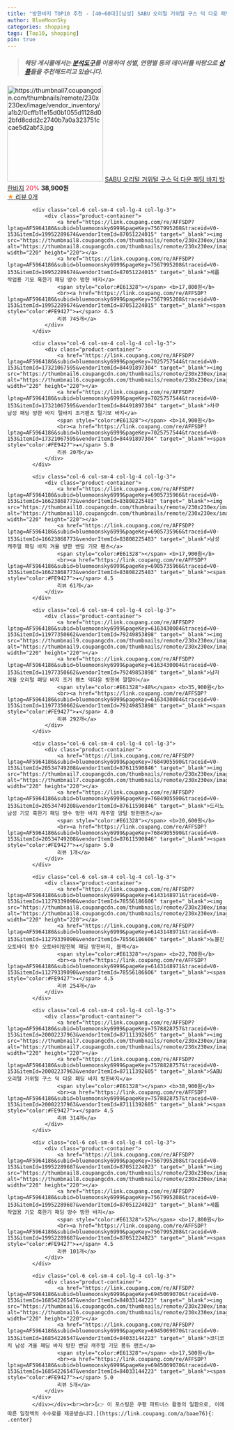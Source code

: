 ```yaml
---
title: "방한바지 TOP10 추천 - [40~60대][남성] SABU 오리털 거위털 구스 덕 다운 패딩 바지 방한바지"
author: BlueMoonSky
categories: shopping
tags: [Top10, shopping]
pin: true
---
```


> ##### 해당 게시물에서는 [**분석도구**](https://itemscout.io/)를 이용하여 **성별**, **연령별** 등의 데이터를 바탕으로 [**상품**](https://link.coupang.com/a/baae76)들을 추천해드리고 있습니다.
<div class="container"><div class="row">
            <div class="col-6 col-sm-4 col-lg-4 col-lg-3">
                <div class="product-container">
                    <a href="https://link.coupang.com/re/AFFSDP?lptag=AF5964186&subid=bluemoonsky6999&pageKey=7578828757&traceid=V0-153&itemId=20002237962&vendorItemId=87111392668" target="_blank"><img src="https://thumbnail7.coupangcdn.com/thumbnails/remote/230x230ex/image/vendor_inventory/a1b2/0cffb11e15d0b1055d1128d02bfd8cdd2c2740b7a0a323751ccae5d2abf3.jpg" alt="https://thumbnail7.coupangcdn.com/thumbnails/remote/230x230ex/image/vendor_inventory/a1b2/0cffb11e15d0b1055d1128d02bfd8cdd2c2740b7a0a323751ccae5d2abf3.jpg" width="220" height="220"></a>
                    <a href="https://link.coupang.com/re/AFFSDP?lptag=AF5964186&subid=bluemoonsky6999&pageKey=7578828757&traceid=V0-153&itemId=20002237962&vendorItemId=87111392668" target="_blank">SABU 오리털 거위털 구스 덕 다운 패딩 바지 방한바지</a>
                    <span style="color:#E61328">20%</span> <b>38,900원</b>
                    <br><a href="https://link.coupang.com/re/AFFSDP?lptag=AF5964186&subid=bluemoonsky6999&pageKey=7578828757&traceid=V0-153&itemId=20002237962&vendorItemId=87111392668" target="_blank"><span style="color:#FE9427">★</span> 
                    리뷰 0개</a>
                </div>
            </div>
            
            <div class="col-6 col-sm-4 col-lg-4 col-lg-3">
                <div class="product-container">
                    <a href="https://link.coupang.com/re/AFFSDP?lptag=AF5964186&subid=bluemoonsky6999&pageKey=7567995208&traceid=V0-153&itemId=19952289674&vendorItemId=87051224015" target="_blank"><img src="https://thumbnail8.coupangcdn.com/thumbnails/remote/230x230ex/image/vendor_inventory/535e/805a028375a3f3ff0e742ebcde7efe375bb41f084bf45d83c18977bd0e84.jpg" alt="https://thumbnail8.coupangcdn.com/thumbnails/remote/230x230ex/image/vendor_inventory/535e/805a028375a3f3ff0e742ebcde7efe375bb41f084bf45d83c18977bd0e84.jpg" width="220" height="220"></a>
                    <a href="https://link.coupang.com/re/AFFSDP?lptag=AF5964186&subid=bluemoonsky6999&pageKey=7567995208&traceid=V0-153&itemId=19952289674&vendorItemId=87051224015" target="_blank">세롭 작업용 기모 혹한기 패딩 방수 방한 바지</a>
                    <span style="color:#E61328"></span> <b>17,800원</b>
                    <br><a href="https://link.coupang.com/re/AFFSDP?lptag=AF5964186&subid=bluemoonsky6999&pageKey=7567995208&traceid=V0-153&itemId=19952289674&vendorItemId=87051224015" target="_blank"><span style="color:#FE9427">★</span> 4.5
                    리뷰 745개</a>
                </div>
            </div>
            
            <div class="col-6 col-sm-4 col-lg-4 col-lg-3">
                <div class="product-container">
                    <a href="https://link.coupang.com/re/AFFSDP?lptag=AF5964186&subid=bluemoonsky6999&pageKey=7025757544&traceid=V0-153&itemId=17321067595&vendorItemId=84491897304" target="_blank"><img src="https://thumbnail6.coupangcdn.com/thumbnails/remote/230x230ex/image/vendor_inventory/9f2f/285ac6c3d61fa68d56c8771125ded689682bda6679d0ab42879feab3a362.jpg" alt="https://thumbnail6.coupangcdn.com/thumbnails/remote/230x230ex/image/vendor_inventory/9f2f/285ac6c3d61fa68d56c8771125ded689682bda6679d0ab42879feab3a362.jpg" width="220" height="220"></a>
                    <a href="https://link.coupang.com/re/AFFSDP?lptag=AF5964186&subid=bluemoonsky6999&pageKey=7025757544&traceid=V0-153&itemId=17321067595&vendorItemId=84491897304" target="_blank">차쿠 남성 패딩 방한 바지 털바지 조거팬츠 털기모 바지</a>
                    <span style="color:#E61328"></span> <b>14,900원</b>
                    <br><a href="https://link.coupang.com/re/AFFSDP?lptag=AF5964186&subid=bluemoonsky6999&pageKey=7025757544&traceid=V0-153&itemId=17321067595&vendorItemId=84491897304" target="_blank"><span style="color:#FE9427">★</span> 5.0
                    리뷰 20개</a>
                </div>
            </div>
            
            <div class="col-6 col-sm-4 col-lg-4 col-lg-3">
                <div class="product-container">
                    <a href="https://link.coupang.com/re/AFFSDP?lptag=AF5964186&subid=bluemoonsky6999&pageKey=6905735966&traceid=V0-153&itemId=16623868773&vendorItemId=83808225483" target="_blank"><img src="https://thumbnail10.coupangcdn.com/thumbnails/remote/230x230ex/image/vendor_inventory/483d/1c45d43a361c3231142ab6ef1abf6f0a0e42830d602d5f6ea3e68fcf8efb.jpg" alt="https://thumbnail10.coupangcdn.com/thumbnails/remote/230x230ex/image/vendor_inventory/483d/1c45d43a361c3231142ab6ef1abf6f0a0e42830d602d5f6ea3e68fcf8efb.jpg" width="220" height="220"></a>
                    <a href="https://link.coupang.com/re/AFFSDP?lptag=AF5964186&subid=bluemoonsky6999&pageKey=6905735966&traceid=V0-153&itemId=16623868773&vendorItemId=83808225483" target="_blank">남성 캐주얼 패딩 바지 겨울 방한 밴딩 기모 팬츠</a>
                    <span style="color:#E61328"></span> <b>17,900원</b>
                    <br><a href="https://link.coupang.com/re/AFFSDP?lptag=AF5964186&subid=bluemoonsky6999&pageKey=6905735966&traceid=V0-153&itemId=16623868773&vendorItemId=83808225483" target="_blank"><span style="color:#FE9427">★</span> 4.5
                    리뷰 61개</a>
                </div>
            </div>
            
            <div class="col-6 col-sm-4 col-lg-4 col-lg-3">
                <div class="product-container">
                    <a href="https://link.coupang.com/re/AFFSDP?lptag=AF5964186&subid=bluemoonsky6999&pageKey=6163430004&traceid=V0-153&itemId=11977350662&vendorItemId=79249853898" target="_blank"><img src="https://thumbnail9.coupangcdn.com/thumbnails/remote/230x230ex/image/vendor_inventory/2411/d00b5c78c48745994840d564315bf00816ed69be33c63eaf5523c4c3b3c1.jpg" alt="https://thumbnail9.coupangcdn.com/thumbnails/remote/230x230ex/image/vendor_inventory/2411/d00b5c78c48745994840d564315bf00816ed69be33c63eaf5523c4c3b3c1.jpg" width="220" height="220"></a>
                    <a href="https://link.coupang.com/re/AFFSDP?lptag=AF5964186&subid=bluemoonsky6999&pageKey=6163430004&traceid=V0-153&itemId=11977350662&vendorItemId=79249853898" target="_blank">남자 겨울 오리털 패딩 바지 조거 팬츠 덕다운 방한복 깔깔이</a>
                    <span style="color:#E61328">48%</span> <b>35,900원</b>
                    <br><a href="https://link.coupang.com/re/AFFSDP?lptag=AF5964186&subid=bluemoonsky6999&pageKey=6163430004&traceid=V0-153&itemId=11977350662&vendorItemId=79249853898" target="_blank"><span style="color:#FE9427">★</span> 4.0
                    리뷰 292개</a>
                </div>
            </div>
            
            <div class="col-6 col-sm-4 col-lg-4 col-lg-3">
                <div class="product-container">
                    <a href="https://link.coupang.com/re/AFFSDP?lptag=AF5964186&subid=bluemoonsky6999&pageKey=7684905590&traceid=V0-153&itemId=20534749208&vendorItemId=87611590846" target="_blank"><img src="https://thumbnail7.coupangcdn.com/thumbnails/remote/230x230ex/image/vendor_inventory/96b7/30256ed50fb55a0f362b833c4c98097e1e576e0a3a6426f8c5e0b13007d5.jpg" alt="https://thumbnail7.coupangcdn.com/thumbnails/remote/230x230ex/image/vendor_inventory/96b7/30256ed50fb55a0f362b833c4c98097e1e576e0a3a6426f8c5e0b13007d5.jpg" width="220" height="220"></a>
                    <a href="https://link.coupang.com/re/AFFSDP?lptag=AF5964186&subid=bluemoonsky6999&pageKey=7684905590&traceid=V0-153&itemId=20534749208&vendorItemId=87611590846" target="_blank">드리노 남성 기모 혹한기 패딩 방수 방한 바지 캐주얼 양털 방한팬츠</a>
                    <span style="color:#E61328"></span> <b>20,600원</b>
                    <br><a href="https://link.coupang.com/re/AFFSDP?lptag=AF5964186&subid=bluemoonsky6999&pageKey=7684905590&traceid=V0-153&itemId=20534749208&vendorItemId=87611590846" target="_blank"><span style="color:#FE9427">★</span> 5.0
                    리뷰 1개</a>
                </div>
            </div>
            
            <div class="col-6 col-sm-4 col-lg-4 col-lg-3">
                <div class="product-container">
                    <a href="https://link.coupang.com/re/AFFSDP?lptag=AF5964186&subid=bluemoonsky6999&pageKey=6143148971&traceid=V0-153&itemId=11279339090&vendorItemId=78556186606" target="_blank"><img src="https://thumbnail8.coupangcdn.com/thumbnails/remote/230x230ex/image/vendor_inventory/5773/32da82218297c8e2d1df460a24f9c782302d6b3ee3c0b8b81f98e40fc63d.jpg" alt="https://thumbnail8.coupangcdn.com/thumbnails/remote/230x230ex/image/vendor_inventory/5773/32da82218297c8e2d1df460a24f9c782302d6b3ee3c0b8b81f98e40fc63d.jpg" width="220" height="220"></a>
                    <a href="https://link.coupang.com/re/AFFSDP?lptag=AF5964186&subid=bluemoonsky6999&pageKey=6143148971&traceid=V0-153&itemId=11279339090&vendorItemId=78556186606" target="_blank">노블진 오토바이 방수 오토바이방한복 패딩 방한바지, 블랙</a>
                    <span style="color:#E61328"></span> <b>22,700원</b>
                    <br><a href="https://link.coupang.com/re/AFFSDP?lptag=AF5964186&subid=bluemoonsky6999&pageKey=6143148971&traceid=V0-153&itemId=11279339090&vendorItemId=78556186606" target="_blank"><span style="color:#FE9427">★</span> 4.5
                    리뷰 254개</a>
                </div>
            </div>
            
            <div class="col-6 col-sm-4 col-lg-4 col-lg-3">
                <div class="product-container">
                    <a href="https://link.coupang.com/re/AFFSDP?lptag=AF5964186&subid=bluemoonsky6999&pageKey=7578828757&traceid=V0-153&itemId=20002237963&vendorItemId=87111392605" target="_blank"><img src="https://thumbnail7.coupangcdn.com/thumbnails/remote/230x230ex/image/vendor_inventory/a1b2/0cffb11e15d0b1055d1128d02bfd8cdd2c2740b7a0a323751ccae5d2abf3.jpg" alt="https://thumbnail7.coupangcdn.com/thumbnails/remote/230x230ex/image/vendor_inventory/a1b2/0cffb11e15d0b1055d1128d02bfd8cdd2c2740b7a0a323751ccae5d2abf3.jpg" width="220" height="220"></a>
                    <a href="https://link.coupang.com/re/AFFSDP?lptag=AF5964186&subid=bluemoonsky6999&pageKey=7578828757&traceid=V0-153&itemId=20002237963&vendorItemId=87111392605" target="_blank">SABU 오리털 거위털 구스 덕 다운 패딩 바지 방한바지</a>
                    <span style="color:#E61328"></span> <b>38,900원</b>
                    <br><a href="https://link.coupang.com/re/AFFSDP?lptag=AF5964186&subid=bluemoonsky6999&pageKey=7578828757&traceid=V0-153&itemId=20002237963&vendorItemId=87111392605" target="_blank"><span style="color:#FE9427">★</span> 4.5
                    리뷰 314개</a>
                </div>
            </div>
            
            <div class="col-6 col-sm-4 col-lg-4 col-lg-3">
                <div class="product-container">
                    <a href="https://link.coupang.com/re/AFFSDP?lptag=AF5964186&subid=bluemoonsky6999&pageKey=7567995208&traceid=V0-153&itemId=19952289687&vendorItemId=87051224023" target="_blank"><img src="https://thumbnail8.coupangcdn.com/thumbnails/remote/230x230ex/image/vendor_inventory/535e/805a028375a3f3ff0e742ebcde7efe375bb41f084bf45d83c18977bd0e84.jpg" alt="https://thumbnail8.coupangcdn.com/thumbnails/remote/230x230ex/image/vendor_inventory/535e/805a028375a3f3ff0e742ebcde7efe375bb41f084bf45d83c18977bd0e84.jpg" width="220" height="220"></a>
                    <a href="https://link.coupang.com/re/AFFSDP?lptag=AF5964186&subid=bluemoonsky6999&pageKey=7567995208&traceid=V0-153&itemId=19952289687&vendorItemId=87051224023" target="_blank">세롭 작업용 기모 혹한기 패딩 방수 방한 바지</a>
                    <span style="color:#E61328">52%</span> <b>17,800원</b>
                    <br><a href="https://link.coupang.com/re/AFFSDP?lptag=AF5964186&subid=bluemoonsky6999&pageKey=7567995208&traceid=V0-153&itemId=19952289687&vendorItemId=87051224023" target="_blank"><span style="color:#FE9427">★</span> 4.5
                    리뷰 101개</a>
                </div>
            </div>
            
            <div class="col-6 col-sm-4 col-lg-4 col-lg-3">
                <div class="product-container">
                    <a href="https://link.coupang.com/re/AFFSDP?lptag=AF5964186&subid=bluemoonsky6999&pageKey=6945069070&traceid=V0-153&itemId=16854226547&vendorItemId=84033144223" target="_blank"><img src="https://thumbnail6.coupangcdn.com/thumbnails/remote/230x230ex/image/vendor_inventory/adeb/689ae0f9f521af41ce77a920ae00eff024124144738dbf96dd9d74111795.jpg" alt="https://thumbnail6.coupangcdn.com/thumbnails/remote/230x230ex/image/vendor_inventory/adeb/689ae0f9f521af41ce77a920ae00eff024124144738dbf96dd9d74111795.jpg" width="220" height="220"></a>
                    <a href="https://link.coupang.com/re/AFFSDP?lptag=AF5964186&subid=bluemoonsky6999&pageKey=6945069070&traceid=V0-153&itemId=16854226547&vendorItemId=84033144223" target="_blank">코디코치 남성 겨울 패딩 바지 방한 밴딩 캐주얼 기모 퐁듀 팬츠</a>
                    <span style="color:#E61328"></span> <b>17,500원</b>
                    <br><a href="https://link.coupang.com/re/AFFSDP?lptag=AF5964186&subid=bluemoonsky6999&pageKey=6945069070&traceid=V0-153&itemId=16854226547&vendorItemId=84033144223" target="_blank"><span style="color:#FE9427">★</span> 5.0
                    리뷰 5개</a>
                </div>
            </div>
            </div></div><br><br>[👉 이 포스팅은 쿠팡 파트너스 활동의 일환으로, 이에 따른 일정액의 수수료를 제공받습니다.](https://link.coupang.com/a/baae76){: .center}
